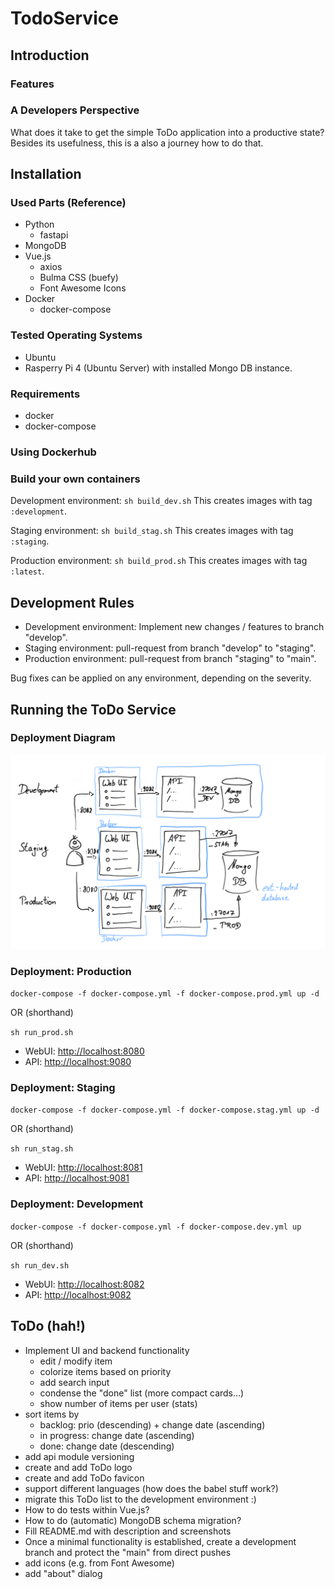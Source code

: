# TodoService

## Introduction

### Features

### A Developers Perspective

What does it take to get the simple ToDo application into a productive state?
Besides its usefulness, this is a also a journey how to do that.

## Installation

### Used Parts (Reference)

* Python
  * fastapi
* MongoDB
* Vue.js
  * axios
  * Bulma CSS (buefy)
  * Font Awesome Icons
* Docker
  * docker-compose

### Tested Operating Systems

* Ubuntu
* Rasperry Pi 4 (Ubuntu Server) with installed Mongo DB instance.

### Requirements

* docker
* docker-compose

### Using Dockerhub

### Build your own containers

Development environment:
`sh build_dev.sh`
This creates images with tag `:development`.

Staging environment:
`sh build_stag.sh`
This creates images with tag `:staging`.

Production environment:
`sh build_prod.sh`
This creates images with tag `:latest`.

## Development Rules

* Development environment: Implement new changes / features to branch "develop".
* Staging environment: pull-request from branch "develop" to "staging".
* Production environment: pull-request from branch "staging" to "main".

Bug fixes can be applied on any environment, depending on the severity.

## Running the ToDo Service

### Deployment Diagram

![Deployment Diagram](./images/deployment_diagram.png)

### Deployment: Production

`docker-compose -f docker-compose.yml -f docker-compose.prod.yml up -d`

OR (shorthand)

`sh run_prod.sh`

* WebUI: [http://localhost:8080](http://localhost:8080)
* API: [http://localhost:9080](http://localhost:9080/docs)

### Deployment: Staging

`docker-compose -f docker-compose.yml -f docker-compose.stag.yml up -d`

OR (shorthand)

`sh run_stag.sh`

* WebUI: [http://localhost:8081](http://localhost:8081)
* API: [http://localhost:9081](http://localhost:9081/docs)

### Deployment: Development

`docker-compose -f docker-compose.yml -f docker-compose.dev.yml up`

OR (shorthand)

`sh run_dev.sh`

* WebUI: [http://localhost:8082](http://localhost:8082)
* API: [http://localhost:9082](http://localhost:9082/docs)

## ToDo (hah!)

* Implement UI and backend functionality
  * edit / modify item
  * colorize items based on priority
  * add search input
  * condense the "done" list (more compact cards...)
  * show number of items per user (stats)
* sort items by
  * backlog: prio (descending) + change date (ascending)
  * in progress: change date (ascending)
  * done: change date (descending)
* add api module versioning
* create and add ToDo logo
* create and add ToDo favicon
* support different languages (how does the babel stuff work?)
* migrate this ToDo list to the development environment :)
* How to do tests within Vue.js?
* How to do (automatic) MongoDB schema migration?
* Fill README.md with description and screenshots
* Once a minimal functionality is established, create a development branch and
  protect the "main" from direct pushes
* add icons (e.g. from Font Awesome)
* add "about" dialog
